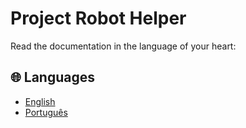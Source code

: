 # Project Robot Helper

Read the documentation in the language of your heart:

## 🌐 Languages

- [English](README.en.md)
- [Português](README.pt-br.md)
